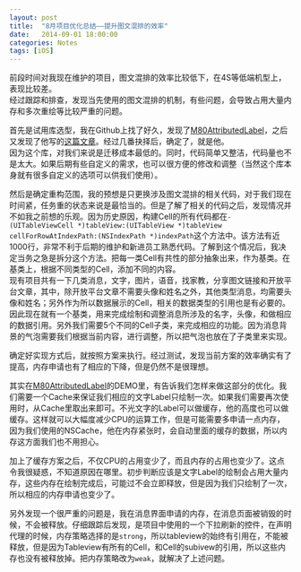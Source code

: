 ```yaml
---
layout: post
title:  "8月项目优化总结——提升图文混排的效率"
date:   2014-09-01 18:00:00
categories: Notes
tags: [iOS]
---
```


前段时间对我现在维护的项目，图文混排的效率比较低下，在4S等低端机型上，表现比较差。  
经过跟踪和排查，发现当先使用的图文混排的机制，有些问题，会导致占用大量内存和多次重绘等比较严重的问题。  

首先是试用库选型，我在Github上找了好久，发现了[M80AttributedLabel](https://github.com/xiangwangfeng/M80AttributedLabel)，之后又发现了他写的[这篇文章](http://www.dwz.cn/rCLfN)。经过几番抉择后，确定了，就是他。  
因为这个库，对我们来说是迁移成本最低的。同时，代码简单又整洁，代码量也不是太大。如果后期有些自定义的需求，也可以很方便的修改和调整（当然这个库本身就有很多自定义的选项可以供我们使用）。  

然后是确定重构范围，我的预想是只更换涉及图文混排的相关代码，对于我们现在时间紧，任务重的状态来说是最恰当的。但是了解了相关的代码之后，发现情况并不如我之前想的乐观。因为历史原因，构建Cell的所有代码都在`- (UITableViewCell *)tableView:(UITableView *)tableView cellForRowAtIndexPath:(NSIndexPath *)indexPath`这个方法中。该方法有近1000行，非常不利于后期的维护和新进员工熟悉代码。了解到这个情况后，我决定当务之急是拆分这个方法。把每一类Cell有共性的部分抽象出来，作为基类。在基类上，根据不同类型的Cell，添加不同的内容。  
现有项目共有一下几类消息，文字，图片，语音，找家教，分享图文链接和开放平台文章，其中，除开放平台文章不需要头像和姓名之外，其他类型消息，均需要头像和姓名；另外作为所以数据展示的Cell，相关的数据类型的引用也是有必要的。  
因此现在就有一个基类，用来完成绘制和调整消息所涉及的名字，头像，和做相应的数据引用。另外我们需要5个不同的Cell子类，来完成相应的功能。因为消息背景的气泡需要我们根据当前内容，进行调整，所以把气泡也放在了子类里来实现。  

确定好实现方式后，就按照方案来执行。经过测试，发现当前方案的效率确实有了提高，内存申请也有了相应的下降，但是仍然不是很理想。

其实在[M80AttributedLabel](https://github.com/xiangwangfeng/M80AttributedLabel)的DEMO里，有告诉我们怎样来做这部分的优化。我们需要一个Cache来保证我们相应的文字Label只绘制一次。如果我们需要再次使用时，从Cache里取出来即可。不光文字的Label可以做缓存，他的高度也可以做缓存。这样就可以大幅度减少CPU的运算工作，但是可能需要多申请一点内存，因为我们使用的NSCache，他在内存紧张时，会自动里面的缓存的数据，所以内存这方面我们也不用担心。

加上了缓存方案之后，不仅CPU的占用变少了，而且内存的占用也变少了。这点令我很疑惑，不知道原因在哪里。初步判断应该是文字Label的绘制会占用大量内存，这些内存在绘制完成后，可能过不会立即释放，但是因为我们只绘制了一次，所以相应的内存申请也变少了。  

另外发现一个很严重的问题是，我在消息界面申请的内存，在消息页面被销毁的时候，不会被释放。仔细跟踪后发现，是项目中使用的一个下拉刷新的控件，在声明代理的时候，内存策略选择的是`strong`，所以tableview的始终有引用在，不能被释放，但是因为Tableview有所有的Cell，和Cell的subivew的引用，所以这些内存也没有被释放掉。把内存策略改为`weak`，就解决了上述问题。
